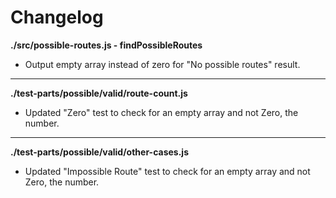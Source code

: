 # Changelog

**./src/possible-routes.js - findPossibleRoutes**
* Output empty array instead of zero for "No possible routes" result.

---

**./test-parts/possible/valid/route-count.js**
* Updated "Zero" test to check for an empty array and not Zero, the number.

---

**./test-parts/possible/valid/other-cases.js**
* Updated "Impossible Route" test to check for an empty array and not Zero, the number.
